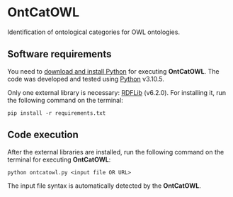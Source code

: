# OntCatOWL
Identification of ontological categories for OWL ontologies.

## Software requirements

You need to [download and install Python](https://www.python.org/downloads/) for executing **OntCatOWL**. The code was developed and tested using [Python](https://www.python.org/) v3.10.5.

Only one external library is necessary: [RDFLib](https://pypi.org/project/rdflib/) (v6.2.0). For installing it, run the following command on the terminal:

```shell
pip install -r requirements.txt
```

## Code execution

After the external libraries are installed, run the following command on the terminal for executing **OntCatOWL**:

```shell
python ontcatowl.py <input file OR URL>
```

The input file syntax is automatically detected by the **OntCatOWL**.